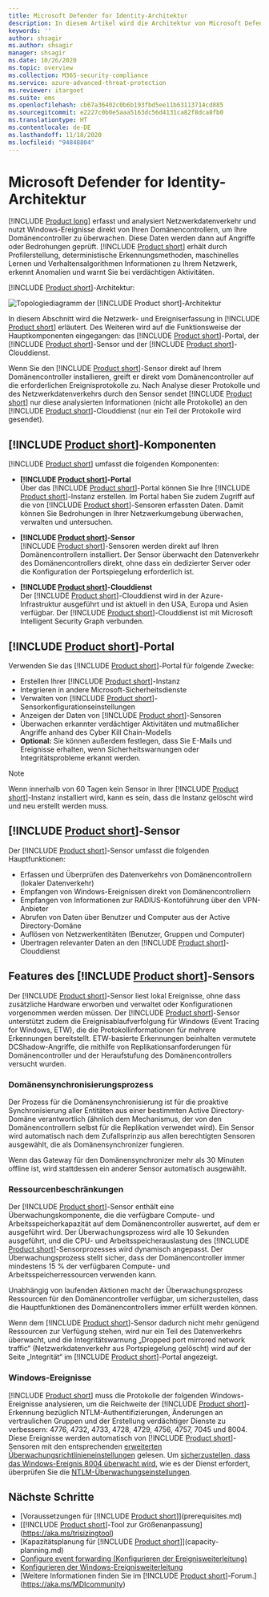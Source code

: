 ```yaml
---
title: Microsoft Defender for Identity-Architektur
description: In diesem Artikel wird die Architektur von Microsoft Defender for Identity beschrieben.
keywords: ''
author: shsagir
ms.author: shsagir
manager: shsagir
ms.date: 10/26/2020
ms.topic: overview
ms.collection: M365-security-compliance
ms.service: azure-advanced-threat-protection
ms.reviewer: itargoet
ms.suite: ems
ms.openlocfilehash: cb67a36402c0b6b193fbd5ee11b63113714cd885
ms.sourcegitcommit: e2227c0b0e5aaa5163dc56d4131ca82f8dca8fb0
ms.translationtype: HT
ms.contentlocale: de-DE
ms.lasthandoff: 11/18/2020
ms.locfileid: "94848804"
---
```

# <a name="microsoft-defender-for-identity-architecture"></a>Microsoft Defender for Identity-Architektur

[!INCLUDE [Product long](includes/product-long.md)] erfasst und analysiert Netzwerkdatenverkehr und nutzt Windows-Ereignisse direkt von Ihren Domänencontrollern, um Ihre Domänencontroller zu überwachen. Diese Daten werden dann auf Angriffe oder Bedrohungen geprüft. [!INCLUDE [Product short](includes/product-short.md)] erhält durch Profilerstellung, deterministische Erkennungsmethoden, maschinelles Lernen und Verhaltensalgorithmen Informationen zu Ihrem Netzwerk, erkennt Anomalien und warnt Sie bei verdächtigen Aktivitäten.

[!INCLUDE [Product short](includes/product-short.md)]-Architektur:

![Topologiediagramm der [!INCLUDE [Product short](includes/product-short.md)]-Architektur](media/architecture-topology.png)

In diesem Abschnitt wird die Netzwerk- und Ereigniserfassung in [!INCLUDE [Product short](includes/product-short.md)] erläutert. Des Weiteren wird auf die Funktionsweise der Hauptkomponenten eingegangen: das [!INCLUDE [Product short](includes/product-short.md)]-Portal, der [!INCLUDE [Product short](includes/product-short.md)]-Sensor und der [!INCLUDE [Product short](includes/product-short.md)]-Clouddienst.

Wenn Sie den [!INCLUDE [Product short](includes/product-short.md)]-Sensor direkt auf Ihrem Domänencontroller installieren, greift er direkt vom Domänencontroller auf die erforderlichen Ereignisprotokolle zu. Nach Analyse dieser Protokolle und des Netzwerkdatenverkehrs durch den Sensor sendet [!INCLUDE [Product short](includes/product-short.md)] nur diese analysierten Informationen (nicht alle Protokolle) an den [!INCLUDE [Product short](includes/product-short.md)]-Clouddienst (nur ein Teil der Protokolle wird gesendet).

## <a name="product-short-components"></a>[!INCLUDE [Product short](includes/product-short.md)]-Komponenten

[!INCLUDE [Product short](includes/product-short.md)] umfasst die folgenden Komponenten:

- **[!INCLUDE [Product short](includes/product-short.md)]-Portal**  
Über das [!INCLUDE [Product short](includes/product-short.md)]-Portal können Sie Ihre [!INCLUDE [Product short](includes/product-short.md)]-Instanz erstellen. Im Portal haben Sie zudem Zugriff auf die von [!INCLUDE [Product short](includes/product-short.md)]-Sensoren erfassten Daten. Damit können Sie Bedrohungen in Ihrer Netzwerkumgebung überwachen, verwalten und untersuchen.

- **[!INCLUDE [Product short](includes/product-short.md)]-Sensor**  
[!INCLUDE [Product short](includes/product-short.md)]-Sensoren werden direkt auf Ihren Domänencontrollern installiert. Der Sensor überwacht den Datenverkehr des Domänencontrollers direkt, ohne dass ein dedizierter Server oder die Konfiguration der Portspiegelung erforderlich ist.
- **[!INCLUDE [Product short](includes/product-short.md)]-Clouddienst**  
Der [!INCLUDE [Product short](includes/product-short.md)]-Clouddienst wird in der Azure-Infrastruktur ausgeführt und ist aktuell in den USA, Europa und Asien verfügbar. Der [!INCLUDE [Product short](includes/product-short.md)]-Clouddienst ist mit Microsoft Intelligent Security Graph verbunden.

## <a name="product-short-portal"></a>[!INCLUDE [Product short](includes/product-short.md)]-Portal

Verwenden Sie das [!INCLUDE [Product short](includes/product-short.md)]-Portal für folgende Zwecke:

- Erstellen Ihrer [!INCLUDE [Product short](includes/product-short.md)]-Instanz
- Integrieren in andere Microsoft-Sicherheitsdienste
- Verwalten von [!INCLUDE [Product short](includes/product-short.md)]-Sensorkonfigurationseinstellungen
- Anzeigen der Daten von [!INCLUDE [Product short](includes/product-short.md)]-Sensoren
- Überwachen erkannter verdächtiger Aktivitäten und mutmaßlicher Angriffe anhand des Cyber Kill Chain-Modells
- **Optional:** Sie können außerdem festlegen, dass Sie E-Mails und Ereignisse erhalten, wenn Sicherheitswarnungen oder Integritätsprobleme erkannt werden.

> [!NOTE]
> Wenn innerhalb von 60 Tagen kein Sensor in Ihrer [!INCLUDE [Product short](includes/product-short.md)]-Instanz installiert wird, kann es sein, dass die Instanz gelöscht wird und neu erstellt werden muss.

## <a name="product-short-sensor"></a>[!INCLUDE [Product short](includes/product-short.md)]-Sensor

Der [!INCLUDE [Product short](includes/product-short.md)]-Sensor umfasst die folgenden Hauptfunktionen:

- Erfassen und Überprüfen des Datenverkehrs von Domänencontrollern (lokaler Datenverkehr)
- Empfangen von Windows-Ereignissen direkt von Domänencontrollern
- Empfangen von Informationen zur RADIUS-Kontoführung über den VPN-Anbieter
- Abrufen von Daten über Benutzer und Computer aus der Active Directory-Domäne
- Auflösen von Netzwerkentitäten (Benutzer, Gruppen und Computer)
- Übertragen relevanter Daten an den [!INCLUDE [Product short](includes/product-short.md)]-Clouddienst

## <a name="product-short-sensor-features"></a>Features des [!INCLUDE [Product short](includes/product-short.md)]-Sensors

Der [!INCLUDE [Product short](includes/product-short.md)]-Sensor liest lokal Ereignisse, ohne dass zusätzliche Hardware erworben und verwaltet oder Konfigurationen vorgenommen werden müssen. Der [!INCLUDE [Product short](includes/product-short.md)]-Sensor unterstützt zudem die Ereignisablaufverfolgung für Windows (Event Tracing for Windows, ETW), die die Protokollinformationen für mehrere Erkennungen bereitstellt. ETW-basierte Erkennungen beinhalten vermutete DCShadow-Angriffe, die mithilfe von Replikationsanforderungen für Domänencontroller und der Heraufstufung des Domänencontrollers versucht wurden.

### <a name="domain-synchronizer-process"></a>Domänensynchronisierungsprozess

Der Prozess für die Domänensynchronisierung ist für die proaktive Synchronisierung aller Entitäten aus einer bestimmten Active Directory-Domäne verantwortlich (ähnlich dem Mechanismus, der von den Domänencontrollern selbst für die Replikation verwendet wird). Ein Sensor wird automatisch nach dem Zufallsprinzip aus allen berechtigten Sensoren ausgewählt, die als Domänensynchronizer fungieren.

Wenn das Gateway für den Domänensynchronizer mehr als 30 Minuten offline ist, wird stattdessen ein anderer Sensor automatisch ausgewählt.

### <a name="resource-limitations"></a>Ressourcenbeschränkungen

Der [!INCLUDE [Product short](includes/product-short.md)]-Sensor enthält eine Überwachungskomponente, die die verfügbare Compute- und Arbeitsspeicherkapazität auf dem Domänencontroller auswertet, auf dem er ausgeführt wird. Der Überwachungsprozess wird alle 10 Sekunden ausgeführt, und die CPU- und Arbeitsspeicherauslastung des [!INCLUDE [Product short](includes/product-short.md)]-Sensorprozesses wird dynamisch angepasst. Der Überwachungsprozess stellt sicher, dass der Domänencontroller immer mindestens 15 % der verfügbaren Compute- und Arbeitsspeicherressourcen verwenden kann.

Unabhängig von laufenden Aktionen macht der Überwachungsprozess Ressourcen für den Domänencontroller verfügbar, um sicherzustellen, dass die Hauptfunktionen des Domänencontrollers immer erfüllt werden können.

Wenn dem [!INCLUDE [Product short](includes/product-short.md)]-Sensor dadurch nicht mehr genügend Ressourcen zur Verfügung stehen, wird nur ein Teil des Datenverkehrs überwacht, und die Integritätswarnung „Dropped port mirrored network traffic“ (Netzwerkdatenverkehr aus Portspiegelung gelöscht) wird auf der Seite „Integrität“ im [!INCLUDE [Product short](includes/product-short.md)]-Portal angezeigt.

### <a name="windows-events"></a>Windows-Ereignisse

[!INCLUDE [Product short](includes/product-short.md)] muss die Protokolle der folgenden Windows-Ereignisse analysieren, um die Reichweite der [!INCLUDE [Product short](includes/product-short.md)]-Erkennung bezüglich NTLM-Authentifizierungen, Änderungen an vertraulichen Gruppen und der Erstellung verdächtiger Dienste zu verbessern: 4776, 4732, 4733, 4728, 4729, 4756, 4757, 7045 und 8004. Diese Ereignisse werden automatisch von [!INCLUDE [Product short](includes/product-short.md)]-Sensoren mit den entsprechenden [erweiterten Überwachungsrichtlinieneinstellungen](configure-windows-event-collection.md) gelesen. Um [sicherzustellen, dass das Windows-Ereignis 8004 überwacht wird](configure-windows-event-collection.md#ntlm-authentication-using-windows-event-8004), wie es der Dienst erfordert, überprüfen Sie die [NTLM-Überwachungseinstellungen](/archive/blogs/askds/ntlm-blocking-and-you-application-analysis-and-auditing-methodologies-in-windows-7).

## <a name="next-steps"></a>Nächste Schritte

- [Voraussetzungen für [!INCLUDE [Product short](includes/product-short.md)]](prerequisites.md)
- [[!INCLUDE [Product short](includes/product-short.md)]-Tool zur Größenanpassung](https://aka.ms/trisizingtool)
- [Kapazitätsplanung für [!INCLUDE [Product short](includes/product-short.md)]](capacity-planning.md)
- [Configure event forwarding (Konfigurieren der Ereignisweiterleitung)](configure-event-forwarding.md)
- [Konfigurieren der Windows-Ereignisweiterleitung](configure-event-forwarding.md)
- [Weitere Informationen finden Sie im [!INCLUDE [Product short](includes/product-short.md)]-Forum.](https://aka.ms/MDIcommunity)
